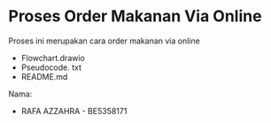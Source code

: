 # Proses Order Makanan Via Online
Proses ini merupakan cara order makanan via online 
- Flowchart.drawio
- Pseudocode. txt
- README.md

Nama:
- RAFA AZZAHRA - BE5358171
